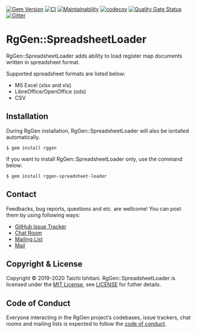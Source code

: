 [![Gem Version](https://badge.fury.io/rb/rggen-spreadsheet-loader.svg)](https://badge.fury.io/rb/rggen-spreadsheet-loader)
[![CI](https://github.com/rggen/rggen-spreadsheet-loader/workflows/CI/badge.svg)](https://github.com/rggen/rggen-spreadsheet-loader/actions?query=workflow%3ACI)
[![Maintainability](https://api.codeclimate.com/v1/badges/7a4090f4a7c21d29036c/maintainability)](https://codeclimate.com/github/rggen/rggen-spreadsheet-loader/maintainability)
[![codecov](https://codecov.io/gh/rggen/rggen-spreadsheet-loader/branch/master/graph/badge.svg)](https://codecov.io/gh/rggen/rggen-spreadsheet-loader)
[![Quality Gate Status](https://sonarcloud.io/api/project_badges/measure?project=rggen_rggen-spreadsheet-loader&metric=alert_status)](https://sonarcloud.io/dashboard?id=rggen_rggen-spreadsheet-loader)
[![Gitter](https://badges.gitter.im/rggen/rggen.svg)](https://gitter.im/rggen/rggen?utm_source=badge&utm_medium=badge&utm_campaign=pr-badge)

# RgGen::SpreadsheetLoader

RgGen::SpreadsheetLoader adds ability to load register map documents written in spreadsheet format.

Supported spreadsheet formats are listed below:

* MS Excel (xlsx and xls)
* LibreOffice/OpenOffice (ods)
* CSV

## Installation

During RgGen installation, RgGen::SpreadsheetLoader will also be isntalled automatically.

```
$ gem install rggen
```

If you want to install RgGen::SpreadsheetLoader only, use the command below:

```
$ gem install rggen-spreadsheet-loader
```

## Contact

Feedbacks, bug reports, questions and etc. are wellcome! You can post them by using following ways:

* [GitHub Issue Tracker](https://github.com/rggen/rggen-spreadsheet-loader/issues)
* [Chat Room](https://gitter.im/rggen/rggen)
* [Mailing List](https://groups.google.com/d/forum/rggen)
* [Mail](mailto:rggen@googlegroups.com)

## Copyright & License

Copyright &copy; 2019-2020 Taichi Ishitani. RgGen::SpreadsheetLoader is licensed under the [MIT License](https://opensource.org/licenses/MIT), see [LICENSE](LICENSE) for futher details.

## Code of Conduct

Everyone interacting in the RgGen project’s codebases, issue trackers, chat rooms and mailing lists is expected to follow the [code of conduct](https://github.com/rggen/rggen-spreadsheet-loader/blob/master/CODE_OF_CONDUCT.md).
